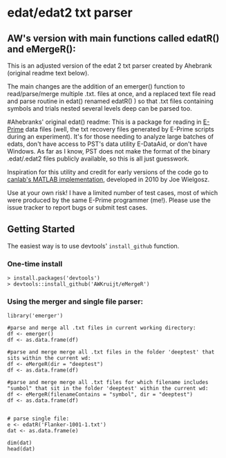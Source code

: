 # edat/edat2 txt parser


## AW's version with main functions called edatR() and eMergeR():
This is an adjusted version of the edat 2 txt parser created by Ahebrank (original readme text below). 

The main changes are the addition of an emerger() function to read/parse/merge multiple .txt. files at once, and a replaced text file read and parse routine in edat() renamed edatR() ) so that .txt files containing symbols and trials nested several levels deep can be parsed too. 

#Ahebranks' original edat() readme:
This is a package for reading in [E-Prime](http://www.pstnet.com/eprime.cfm) data files (well, the txt recovery files generated by E-Prime scripts during an experiment). It's for those needing to analyze large batches of edats, don't have access to PST's data utility E-DataAid, or don't have Windows. As far as I know, PST does not make the format of the binary .edat/.edat2 files publicly available, so this is all just guesswork.

Inspiration for this utility and credit for early versions of the code go to [canlab's MATLAB implementation](https://github.com/canlab/CanlabCore/blob/master/Misc_utilities/parse_edat_txt.m), developed in 2010 by Joe Wielgosz.

Use at your own risk! I have a limited number of test cases, most of which were produced by the same E-Prime programmer (me!).  Please use the issue tracker to report bugs or submit test cases.

## Getting Started

The easiest way is to use devtools' `install_github` function.

### One-time install

```
> install.packages('devtools')
> devtools::install_github('AWKruijt/eMergeR')
```

### Using the merger and single file parser:

```
library('emerger')

#parse and merge all .txt files in current working directory:
df <- emerger()
df <- as.data.frame(df)

#parse and merge merge all .txt files in the folder 'deeptest' that sits within the current wd:
df <- eMergeR(dir = "deeptest") 
df <- as.data.frame(df)

#parse and merge merge all .txt files for which filename includes "sumbol" that sit in the folder 'deeptest' within the current wd:
df <- eMergeR(filenameContains = "symbol", dir = "deeptest")
df <- as.data.frame(df)


# parse single file:
e <- edatR('Flanker-1001-1.txt')
dat <- as.data.frame(e)

dim(dat)
head(dat)
```
